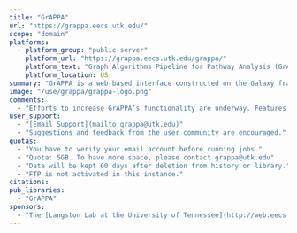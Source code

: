 ```yaml
---
title: "GrAPPA"
url: "https://grappa.eecs.utk.edu/"
scope: "domain"
platforms:
  - platform_group: "public-server"
    platform_url: "https://grappa.eecs.utk.edu/grappa/"
    platform_text: "Graph Algorithms Pipeline for Pathway Analysis (GrAPPA) Server"
    platform_location: US
summary: "GrAPPA is a web-based interface constructed on the Galaxy framework for graph theoretical tools. It contains novel combinatorial methods integrated into a complete microarray analysis toolchain, from uploading raw high-throughput data to visualization of results. "
image: "/use/grappa/grappa-logo.png"
comments:
  - "Efforts to increase GrAPPA’s functionality are underway. Features now being incorporated include a larger repertoire of pre-processing options, including Gaussian graphical models and an expanded set of correlation metrics such as mutual information; more powerful post-processing capabilities, for example, software tools for Bayesian analysis; and links to related web-centric resources, e.g. GeneWeaver, so that users can seamlessly transfer data and results"
user_support:
  - "[Email Support](mailto:grappa@utk.edu)"
  - "Suggestions and feedback from the user community are encouraged."
quotas:
  - "You have to verify your email account before running jobs."
  - "Quota: 5GB. To have more space, please contact grappa@utk.edu"
  - "Data will be kept 60 days after deletion from history or library."
  - "FTP is not activated in this instance."
citations:
pub_libraries:
  - "GrAPPA"
sponsors:
  - "The [Langston Lab at the University of Tennessee](http://web.eecs.utk.edu/~langston/)"
---
```

